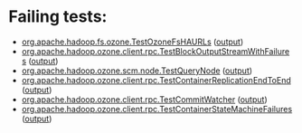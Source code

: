 # Failing tests: 

 * [org.apache.hadoop.fs.ozone.TestOzoneFsHAURLs](/tmp/log/pr/pr-hdds-2166-kpqck/integration/workdir/hadoop-ozone/ozonefs/org.apache.hadoop.fs.ozone.TestOzoneFsHAURLs.txt) ([output](/tmp/log/pr/pr-hdds-2166-kpqck/integration/workdir/hadoop-ozone/ozonefs/org.apache.hadoop.fs.ozone.TestOzoneFsHAURLs-output.txt/))
 * [org.apache.hadoop.ozone.client.rpc.TestBlockOutputStreamWithFailures](/tmp/log/pr/pr-hdds-2166-kpqck/integration/workdir/hadoop-ozone/integration-test/org.apache.hadoop.ozone.client.rpc.TestBlockOutputStreamWithFailures.txt) ([output](/tmp/log/pr/pr-hdds-2166-kpqck/integration/workdir/hadoop-ozone/integration-test/org.apache.hadoop.ozone.client.rpc.TestBlockOutputStreamWithFailures-output.txt/))
 * [org.apache.hadoop.ozone.scm.node.TestQueryNode](/tmp/log/pr/pr-hdds-2166-kpqck/integration/workdir/hadoop-ozone/integration-test/org.apache.hadoop.ozone.scm.node.TestQueryNode.txt) ([output](/tmp/log/pr/pr-hdds-2166-kpqck/integration/workdir/hadoop-ozone/integration-test/org.apache.hadoop.ozone.scm.node.TestQueryNode-output.txt/))
 * [org.apache.hadoop.ozone.client.rpc.TestContainerReplicationEndToEnd](/tmp/log/pr/pr-hdds-2166-kpqck/integration/workdir/hadoop-ozone/integration-test/org.apache.hadoop.ozone.client.rpc.TestContainerReplicationEndToEnd.txt) ([output](/tmp/log/pr/pr-hdds-2166-kpqck/integration/workdir/hadoop-ozone/integration-test/org.apache.hadoop.ozone.client.rpc.TestContainerReplicationEndToEnd-output.txt/))
 * [org.apache.hadoop.ozone.client.rpc.TestCommitWatcher](/tmp/log/pr/pr-hdds-2166-kpqck/integration/workdir/hadoop-ozone/integration-test/org.apache.hadoop.ozone.client.rpc.TestCommitWatcher.txt) ([output](/tmp/log/pr/pr-hdds-2166-kpqck/integration/workdir/hadoop-ozone/integration-test/org.apache.hadoop.ozone.client.rpc.TestCommitWatcher-output.txt/))
 * [org.apache.hadoop.ozone.client.rpc.TestContainerStateMachineFailures](/tmp/log/pr/pr-hdds-2166-kpqck/integration/workdir/hadoop-ozone/integration-test/org.apache.hadoop.ozone.client.rpc.TestContainerStateMachineFailures.txt) ([output](/tmp/log/pr/pr-hdds-2166-kpqck/integration/workdir/hadoop-ozone/integration-test/org.apache.hadoop.ozone.client.rpc.TestContainerStateMachineFailures-output.txt/))
